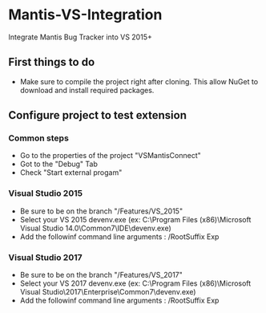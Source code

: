 # Mantis-VS-Integration
Integrate Mantis Bug Tracker into VS 2015+

## First things to do
* Make sure to compile the project right after cloning. This allow NuGet to download and install required packages.

## Configure project to test extension
### Common steps
* Go to the properties of the project "VSMantisConnect"
* Got to the "Debug" Tab
* Check "Start external progam"
### Visual Studio 2015
* Be sure to be on the branch "/Features/VS_2015"
* Select your VS 2015 devenv.exe (ex: C:\Program Files (x86)\Microsoft Visual Studio 14.0\Common7\IDE\devenv.exe)
* Add the followinf command line arguments : /RootSuffix Exp
### Visual Studio 2017
* Be sure to be on the branch "/Features/VS_2017"
* Select your VS 2017 devenv.exe (ex: C:\Program Files (x86)\Microsoft Visual Studio\2017\Enterprise\Common7\devenv.exe)
* Add the followinf command line arguments : /RootSuffix Exp
